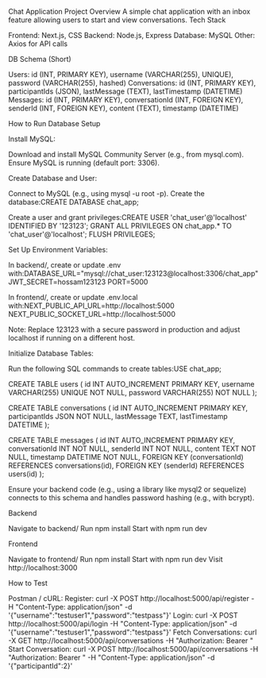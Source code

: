 Chat Application
Project Overview
A simple chat application with an inbox feature allowing users to start and view conversations.
Tech Stack

Frontend: Next.js,  CSS
Backend: Node.js, Express
Database: MySQL
Other: Axios for API calls

DB Schema (Short)

Users: id (INT, PRIMARY KEY), username (VARCHAR(255), UNIQUE), password (VARCHAR(255), hashed)
Conversations: id (INT, PRIMARY KEY), participantIds (JSON), lastMessage (TEXT), lastTimestamp (DATETIME)
Messages: id (INT, PRIMARY KEY), conversationId (INT, FOREIGN KEY), senderId (INT, FOREIGN KEY), content (TEXT), timestamp (DATETIME)

How to Run
Database Setup

Install MySQL:

Download and install MySQL Community Server (e.g., from mysql.com).
Ensure MySQL is running (default port: 3306).


Create Database and User:

Connect to MySQL (e.g., using mysql -u root -p).
Create the database:CREATE DATABASE chat_app;


Create a user and grant privileges:CREATE USER 'chat_user'@'localhost' IDENTIFIED BY '123123';
GRANT ALL PRIVILEGES ON chat_app.* TO 'chat_user'@'localhost';
FLUSH PRIVILEGES;




Set Up Environment Variables:

In backend/, create or update .env with:DATABASE_URL="mysql://chat_user:123123@localhost:3306/chat_app"
JWT_SECRET=hossam123123
PORT=5000


In frontend/, create or update .env.local with:NEXT_PUBLIC_API_URL=http://localhost:5000
NEXT_PUBLIC_SOCKET_URL=http://localhost:5000


Note: Replace 123123 with a secure password in production and adjust localhost if running on a different host.


Initialize Database Tables:

Run the following SQL commands to create tables:USE chat_app;

CREATE TABLE users (
  id INT AUTO_INCREMENT PRIMARY KEY,
  username VARCHAR(255) UNIQUE NOT NULL,
  password VARCHAR(255) NOT NULL
);

CREATE TABLE conversations (
  id INT AUTO_INCREMENT PRIMARY KEY,
  participantIds JSON NOT NULL,
  lastMessage TEXT,
  lastTimestamp DATETIME
);

CREATE TABLE messages (
  id INT AUTO_INCREMENT PRIMARY KEY,
  conversationId INT NOT NULL,
  senderId INT NOT NULL,
  content TEXT NOT NULL,
  timestamp DATETIME NOT NULL,
  FOREIGN KEY (conversationId) REFERENCES conversations(id),
  FOREIGN KEY (senderId) REFERENCES users(id)
);


Ensure your backend code (e.g., using a library like mysql2 or sequelize) connects to this schema and handles password hashing (e.g., with bcrypt).



Backend

Navigate to backend/
Run npm install
Start with npm run dev

Frontend

Navigate to frontend/
Run npm install
Start with npm run dev
Visit http://localhost:3000

How to Test

Postman / cURL:
Register: curl -X POST http://localhost:5000/api/register -H "Content-Type: application/json" -d '{"username":"testuser1","password":"testpass"}'
Login: curl -X POST http://localhost:5000/api/login -H "Content-Type: application/json" -d '{"username":"testuser1","password":"testpass"}'
Fetch Conversations: curl -X GET http://localhost:5000/api/conversations -H "Authorization: Bearer <token>"
Start Conversation: curl -X POST http://localhost:5000/api/conversations -H "Authorization: Bearer <token>" -H "Content-Type: application/json" -d '{"participantId":2}'


